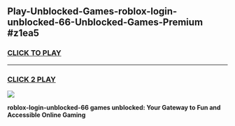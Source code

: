 
## Play-Unblocked-Games-roblox-login-unblocked-66-Unblocked-Games-Premium #z1ea5
<h3>
<a href="https://premium.freeplayer.one?title=roblox-login-unblocked-66&ref=12M">CLICK TO PLAY</a></h3>
<hr>

<h3>
<a href="https://premium.freeplayer.one?title=roblox-login-unblocked-66&ref=12M">CLICK 2 PLAY</a>
  
</h3>

<a href="https://premium.freeplayer.one?title=roblox-login-unblocked-66&ref=12M"><img src="https://clearcache.store/games.png"></a>


**roblox-login-unblocked-66 games unblocked: Your Gateway to Fun and Accessible Online Gaming**
